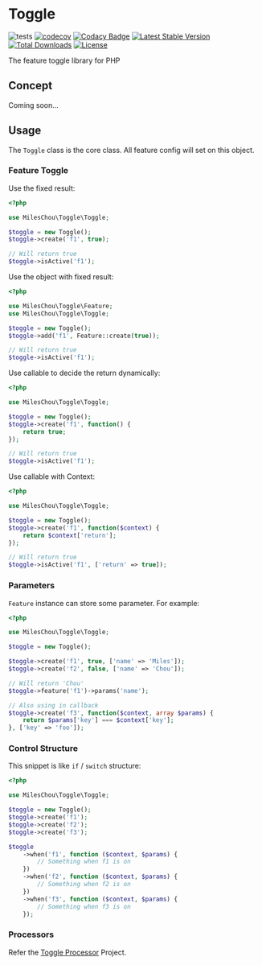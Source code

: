 # Toggle

![tests](https://github.com/MilesChou/toggle/workflows/tests/badge.svg)
[![codecov](https://codecov.io/gh/MilesChou/toggle/branch/master/graph/badge.svg)](https://codecov.io/gh/MilesChou/toggle)
[![Codacy Badge][codacy-svg]][codacy-link]
[![Latest Stable Version](https://poser.pugx.org/MilesChou/toggle/v/stable)](https://packagist.org/packages/MilesChou/toggle)
[![Total Downloads](https://poser.pugx.org/MilesChou/toggle/d/total.svg)](https://packagist.org/packages/MilesChou/toggle)
[![License](https://poser.pugx.org/MilesChou/toggle/license)](https://packagist.org/packages/MilesChou/toggle)

The feature toggle library for PHP

[license-svg]: https://img.shields.io/badge/license-MIT-brightgreen.svg
[license-link]: https://github.com/oidcphp/support/blob/master/LICENSE
[codacy-svg]: https://api.codacy.com/project/badge/Grade/ec882d2aaeae43118578bfdf682b42f3
[codacy-link]: https://www.codacy.com/manual/MilesChou/toggle

## Concept

Coming soon...

## Usage

The `Toggle` class is the core class. All feature config will set on this object.

### Feature Toggle

Use the fixed result:

```php
<?php

use MilesChou\Toggle\Toggle;

$toggle = new Toggle();
$toggle->create('f1', true);

// Will return true
$toggle->isActive('f1');
```

Use the object with fixed result:

```php
<?php

use MilesChou\Toggle\Feature;
use MilesChou\Toggle\Toggle;

$toggle = new Toggle();
$toggle->add('f1', Feature::create(true));

// Will return true
$toggle->isActive('f1');
```

Use callable to decide the return dynamically:

```php
<?php

use MilesChou\Toggle\Toggle;

$toggle = new Toggle();
$toggle->create('f1', function() {
    return true;
});

// Will return true
$toggle->isActive('f1');
```

Use callable with Context:

```php
<?php

use MilesChou\Toggle\Toggle;

$toggle = new Toggle();
$toggle->create('f1', function($context) {
    return $context['return'];
});

// Will return true
$toggle->isActive('f1', ['return' => true]);
```

### Parameters

`Feature` instance can store some parameter. For example:

```php
<?php

use MilesChou\Toggle\Toggle;

$toggle = new Toggle();

$toggle->create('f1', true, ['name' => 'Miles']);
$toggle->create('f2', false, ['name' => 'Chou']);

// Will return 'Chou'
$toggle->feature('f1')->params('name');

// Also using in callback
$toggle->create('f3', function($context, array $params) {
    return $params['key'] === $context['key'];
}, ['key' => 'foo']);
```

### Control Structure

This snippet is like `if` / `switch` structure:

```php
<?php

use MilesChou\Toggle\Toggle;

$toggle = new Toggle();
$toggle->create('f1');
$toggle->create('f2');
$toggle->create('f3');

$toggle
    ->when('f1', function ($context, $params) {
        // Something when f1 is on
    })
    ->when('f2', function ($context, $params) {
        // Something when f2 is on
    })
    ->when('f3', function ($context, $params) {
        // Something when f3 is on
    });
```

### Processors

Refer the [Toggle Processor](https://github.com/MilesChou/toggle-processor) Project.
